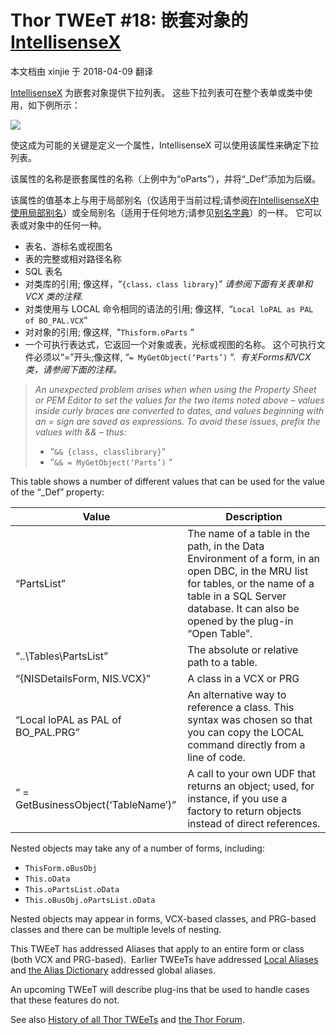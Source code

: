 ﻿Thor TWEeT #18: 嵌套对象的 <a href="https://github.com/VFPX/IntelliSenseX" target="_blank">IntellisenseX</a> 
===
本文档由 xinjie 于 2018-04-09 翻译

[IntellisenseX](https://github.com/VFPX/IntelliSenseX) 为嵌套对象提供下拉列表。 这些下拉列表可在整个表单或类中使用，如下例所示：

![](Images/Tweet18a.png)

使这成为可能的关键是定义一个属性，IntellisenseX 可以使用该属性来确定下拉列表。

该属性的名称是嵌套属性的名称（上例中为“oParts”），并将“_Def”添加为后缀。

该属性的值基本上与用于局部别名（仅适用于当前过程;请参阅[在IntellisenseX中使用局部别名](Tweet_17.md)）或全局别名（适用于任何地方;请参见[别名字典](Tweet_15.md)）的一样。 它可以表或对象中的任何一种。

*   表名、游标名或视图名
*   表的完整或相对路径名称
*   SQL 表名
*   对类库的引用; 像这样，“`{class，class library}`” _请参阅下面有关表单和 VCX 类的注释._
*   对类使用与 LOCAL 命令相同的语法的引用; 像这样,  “`Local loPAL as PAL of BO_PAL.VCX`“
*   对对象的引用; 像这样,  “`Thisform.oParts` “
*   一个可执行表达式，它返回一个对象或表，光标或视图的名称。 这个可执行文件必须以“=”开头;像这样, “`= MyGetObject(‘Parts’)` “.  _有关Forms和VCX类，请参阅下面的注释。_

> _An unexpected problem arises when when using the Property Sheet or PEM Editor to set the values for the two items noted above – values inside curly braces are converted to dates, and values beginning with an = sign are saved as expressions. To avoid these issues, prefix the values with && – thus:_
> 
> *   “`&& {class, classlibrary}`“
> *   “`&& = MyGetObject(‘Parts’)` “

This table shows a number of different values that can be used for the value of the “_Def” property:

Value|Description
---|---
“PartsList”|The name of a table in the path, in the Data Environment of a form, in an open DBC, in the MRU list for tables, or the name of a table in a SQL Server database. It can also be opened by the plug-in “Open Table”.
“..\Tables\PartsList”|The absolute or relative path to a table.
“{NISDetailsForm, NIS.VCX}”|A class in a VCX or PRG
“Local loPAL as PAL of BO_PAL.PRG”|An alternative way to reference a class. This syntax was chosen so that you can copy the LOCAL command directly from a line of code.
“ = GetBusinessObject(‘TableName’)”|A call to your own UDF that returns an object; used, for instance, if you use a factory to return objects instead of direct references.

Nested objects may take any of a number of forms, including:

*   `ThisForm.oBusObj`
*   `This.oData`
*   `This.oPartsList.oData`
*   `This.oBusObj.oPartsList.oData`

Nested objects may appear in forms, VCX-based classes, and PRG-based classes and there can be multiple levels of nesting.

This TWEeT has addressed Aliases that apply to an entire form or class (both VCX and PRG-based).  Earlier TWEeTs have addressed [Local Aliases](Tweet_17.md) and [the Alias Dictionary](Tweet_15.md) addressed global aliases.

An upcoming TWEeT will describe plug-ins that be used to handle cases that these features do not.

See also [History of all Thor TWEeTs](../TWEeTs.md) and [the Thor Forum](https://groups.google.com/forum/?fromgroups#!forum/FoxProThor).
